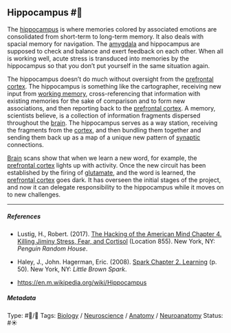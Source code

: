 ## Hippocampus  #🧠

The [hippocampus](Hippocampus.md) is where memories colored by associated emotions are consolidated from short-term to long-term memory. It also deals with spacial memory for navigation. The [amygdala](Amygdala.md) and hippocampus are supposed to check and balance and exert feedback on each other. When all is working well, acute stress is transduced into memories by the hippocampus so that you don’t put yourself in the same situation again. 

The hippocampus doesn’t do much without oversight from the [prefrontal cortex](Prefrontal%20cortex.md). The hippocampus is something like the cartographer, receiving new input from [working memory](Working%20memory.md), cross-referencing that information with existing memories for the sake of comparison and to form new associations, and then reporting back to the [prefrontal cortex](Prefrontal%20cortex.md). A memory, scientists believe, is a collection of information fragments dispersed throughout the [brain](Brain.md). The hippocampus serves as a way station, receiving the fragments from the [cortex](), and then bundling them together and sending them back up as a map of a unique new pattern of [synaptic](Synapse.md) connections. 

[Brain](Brain.md) scans show that when we learn a new word, for example, the [prefrontal cortex](Prefrontal%20cortex.md) lights up with activity. Once the new circuit has been established by the firing of [glutamate](Glutamate.md), and the word is learned, the [prefrontal cortex](Prefrontal%20cortex.md) goes dark. It has overseen the initial stages of the project, and now it can delegate responsibility to the hippocampus while it moves on to new challenges.

---

##### References

* Lustig, H., Robert. (2017). [The Hacking of the American Mind Chapter 4. Killing Jiminy Stress, Fear, and Cortisol](The%20Hacking%20of%20the%20American%20Mind%20Chapter%204.%20Killing%20Jiminy%20Stress,%20Fear,%20and%20Cortisol.md) (Location 855). New York, NY: *Penguin Random House*.

* Haley, J., John. Hagerman, Eric. (2008). [Spark Chapter 2. Learning](Spark%20Chapter%202.%20Learning.md)  (p. 50). New York, NY: *Little Brown Spark*.

* https://en.m.wikipedia.org/wiki/Hippocampus

##### Metadata

Type: #🔵/🔵 
Tags: [Biology]() / [Neuroscience](Neuroscience.md) / [Anatomy]() / [Neuroanatomy](Neuroanatomy.md) 
Status: #☀️ 
